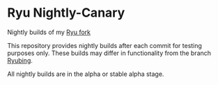 # Ryu Nightly-Canary
Nightly builds of my [Ryu fork](https://github.com/Goodfeat/Ryujinx_alt)

This repository provides nightly builds after each commit for testing purposes only. These builds may differ in functionality from the branch [Ryubing](https://github.com/Ryubing/Ryujinx).

All nightly builds are in the alpha or stable alpha stage.



